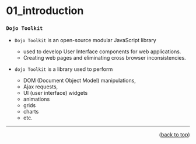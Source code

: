 <a name="topage"></a>
 
# 01_introduction

### `Dojo Toolkit`

* `Dojo Toolkit` is an open-source modular JavaScript library
   * used  to  develop User Interface components for web applications.
   * Creating web pages and eliminating cross browser inconsistencies.

* `dojo Toolkit` is a library used to perform
   * DOM (Document Object Model) manipulations,
   * Ajax requests,
   * UI (user interface) widgets
   * animations
   * grids
   * charts
   * etc.

----

<p align="right">(<a href="#topage">back to top</a>)</p>
<br/>
<br/>
